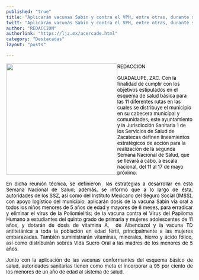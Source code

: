 ```yaml
---
published: "true"
title: "Aplicarán vacunas Sabin y contra el VPH, entre otras, durante segunda Semana Nacional de Salud en Guadalupe"
twitt: "Aplicarán vacunas Sabin y contra el VPH, entre otras, durante segunda Semana Nacional de Salud en Guadalupe"
author: "REDACCION"
authorlink: "https://ljz.mx/acercade.html"
category: "Destacadas"
layout: "posts"

---
```


<span style="color: #222222; font-size: 10pt; text-align: justify; line-height: 1.3em;"><span style="font-size: small;"><span style="color: #000000;"><img src="http://ljz.mx/images/stories/fotos_abril2013/semanadesaludgpe.jpg" border="0" width="300" style="float: left;" />REDACCION</span></span></span>

<p style="margin-bottom: 0.0001pt; text-align: justify;" />

<span style="font-size: small;" /><span style="color: #000000;" />GUADALUPE, ZAC. Con la finalidad de cumplir con los objetivos estipulados en el esquema de salud básica para las 11 diferentes rutas en las cuales se distribuye el municipio en su cabecera municipal y comunidades, este ayuntamiento y la Jurisdicción Sanitaria 1 de los Servicios de Salud de Zacatecas definen lineamientos estratégicos de acción para la realización de la segunda Semana Nacional de Salud, que se llevará a cabo, a escala nacional, del 11 al 17 de mayo próximo. </span></span></p> <p style="margin-bottom: 0.0001pt; text-align: justify;">
  <span style="font-size: small;"><span style="color: #000000;"> </span></span>
</p>

<p style="margin-bottom: 0.0001pt; text-align: justify;">
  <span style="font-size: small;"><span style="color: #000000;"> </span></span>
</p>

<p style="margin-bottom: 0.0001pt; text-align: justify;">
  <span style="font-size: small;"><span style="color: #000000;">En dicha reunión técnica, se definieron  las estrategias a desarrollar en esta Semana Nacional de Salud; además, se informó que a lo largo de ésta, autoridades de los SSZ, así como del Instituto Mexicano del Seguro Social (IMSS), con apoyo logístico del municipio, aplicarán dosis de la vacuna Sabin vía oral a todos los niños menores de 5 años de edad y mayores de 6 meses, para erradicar y eliminar el virus de la Poliomielitis; de la vacuna contra el Virus del Papiloma Humano a estudiantes del quinto grado de primaria y mujeres adolescentes de 11 años, y dotarán de dosis de vitamina A,  de Albendazol y la vacuna TD antitetánica a toda la población en edad fértil, principalmente a las mujeres embarazadas. También suministrarán vitaminas, minerales, hierro y ácido fólico, así como distribuirán sobres Vida Suero Oral a las madres de los menores de 5 años.</span></span>
</p>

<p style="margin-bottom: 0.0001pt; text-align: justify; background-position: initial initial; background-repeat: initial initial;">
  <span style="color: #222222;"><span style="font-size: small;"><span style="color: #000000;">Junto con la aplicación de las vacunas conformantes del esquema básico de salud, autoridades sanitarias tienen como meta el incorporar a 95 por ciento de los menores de un año de edad al sistema de salud.</span></span></span><span style="font-size: 10.0pt; font-family: " color:="color:" #222222;"="#222222;""> </span>
</p>
